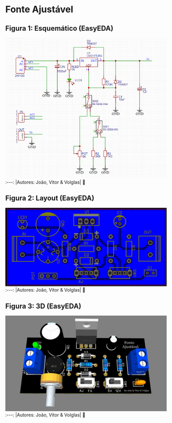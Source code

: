 # Fonte Ajustável
## Figura 1: Esquemático (EasyEDA) 
![Fonte Ajustavel](https://github.com/Jhony2006/Fonte-Ajustavel/blob/main/Esquem%C3%A1tico.png?raw=true)
:---:
|Autores: João, Vitor & Volglas|
👾
## Figura 2: Layout (EasyEDA)
![](https://github.com/Jhony2006/Fonte-Ajustavel/blob/main/Plano%20de%20Terra.PNG?raw=true)
:---:
|Autores: João, Vitor & Volglas|
👾
## Figura 3: 3D (EasyEDA)
![](https://github.com/Jhony2006/Fonte-Ajustavel/blob/main/3D.png?raw=true)
:---:
|Autores: João, Vitor & Volglas|
👾
